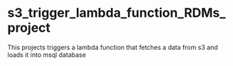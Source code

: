 # s3_trigger_lambda_function_RDMs_project
This projects triggers a lambda function that fetches a data from s3 and loads it into msql database
